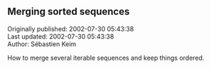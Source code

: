 ## Merging sorted sequences  
Originally published: 2002-07-30 05:43:38  
Last updated: 2002-07-30 05:43:38  
Author: Sébastien Keim  
  
How to merge several iterable sequences and keep things ordered.